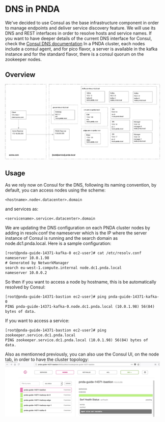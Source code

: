 # DNS in PNDA

We've decided to use Consul as the base infrastructure component in order to manage endpoints and deliver service discovery feature. We will use its DNS and REST interfaces in order to resolve hosts and service names. 
If you want to have deeper details of the current DNS interface for Consul, check the [Consul DNS documentation](https://www.consul.io/docs/agent/dns.html)
In a PNDA cluster, each nodes include a consul agent, and for pico flavor, a server is available in the kafka instance and for the standard flavor, there is a consul quorum on the zookeeper nodes.

## Overview
![DNS Overview](consul_dns.jpg)


## Usage

As we rely now on Consul for the DNS, following its naming convention, by default, you can access nodes using the scheme:

```
<hostname>.node<.datacenter>.domain
```

and services as:

```
<servicename>.service<.datacenter>.domain
```

We are updating the DNS configuration on each PNDA cluster nodes by adding in resolv.conf the nameserver which is the IP where the server instance of Consul is running and the search domain as node.dc1.pnda.local. Here is a sample configuration:

```
[root@pnda-guide-14371-kafka-0 ec2-user]# cat /etc/resolv.conf
nameserver 10.0.1.98
# Generated by NetworkManager
search eu-west-1.compute.internal node.dc1.pnda.local
nameserver 10.0.0.2
```

So then if you want to access a node by hostname, this is be automatically resolved by Consul:

```
[root@pnda-guide-14371-bastion ec2-user]# ping pnda-guide-14371-kafka-0
PING pnda-guide-14371-kafka-0.node.dc1.pnda.local (10.0.1.98) 56(84) bytes of data.
```

If you want to access a service:

```
[root@pnda-guide-14371-bastion ec2-user]# ping zookeeper.service.dc1.pnda.local
PING zookeeper.service.dc1.pnda.local (10.0.1.98) 56(84) bytes of data.
```

Also as mentionned previously, you can also use the Consul UI, on the node tab, in order to have the cluster topology:
![Consul UI](consul_nodes.jpeg)
